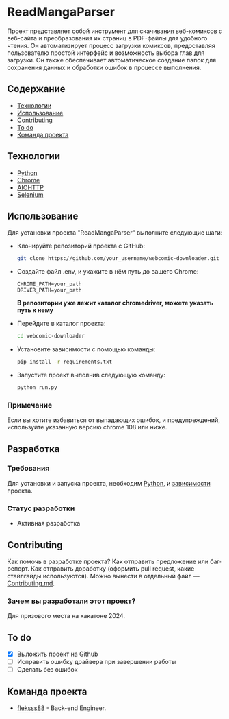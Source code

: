 # ReadMangaParser
Проект представляет собой инструмент для скачивания веб-комиксов с веб-сайта и преобразования их страниц в PDF-файлы для удобного чтения. Он автоматизирует процесс загрузки комиксов, предоставляя пользователю простой интерфейс и возможность выбора глав для загрузки. Он также обеспечивает автоматическое создание папок для сохранения данных и обработки ошибок в процессе выполнения.

## Содержание
- [Технологии](#технологии)
- [Использование](#использование)
- [Contributing](#contributing)
- [To do](#to-do)
- [Команда проекта](#команда-проекта)

## Технологии
- [Python](https://www.python.org/)
- [Chrome](https://www.google.com/intl/ru_ru/chrome/)
- [AIOHTTP](https://docs.aiohttp.org/en/stable/)
- [Selenium](https://selenium-python.readthedocs.io/)

## Использование
Для установки проекта "ReadMangaParser" выполните следующие шаги:

- Клонируйте репозиторий проекта с GitHub:
  ```bash
  git clone https://github.com/your_username/webcomic-downloader.git
  ```

- Создайте файл .env, и укажите в нём путь до вашего Chrome:
  ```
  CHROME_PATH=your_path
  DRIVER_PATH=your_path
  ```
  
  **В репозитории уже лежит каталог chromedriver, можете указать путь к нему**


- Перейдите в каталог проекта:
  ```bash
  cd webcomic-downloader
  ```
  
- Установите зависимости с помощью команды:
  ```bash
  pip install -r requirements.txt
  ```

- Запустите проект выполнив следующую команду:
  ```bash
  python run.py
  ```

### Примечание
Если вы хотите избавиться от выпадающих ошибок, и предупреждений, используйте указанную версию chrome 108 или ниже.

## Разработка

### Требования
Для установки и запуска проекта, необходим [Python](https://www.python.org/), и [зависимости](#использование) проекта.

### Статус разработки

- Активная разработка


## Contributing
Как помочь в разработке проекта? Как отправить предложение или баг-репорт. Как отправить доработку (оформить pull request, какие стайлгайды используются). Можно вынести в отдельный файл — [Contributing.md](./CONTRIBUTING.md).

### Зачем вы разработали этот проект?
Для призового места на хакатоне 2024.

## To do
- [x] Выложить проект на Github
- [ ] Исправить ошибку драйвера при завершении работы
- [ ] Сделать без ошибок

## Команда проекта
- [fleksss88](https://t.me/Fleksozavr) - Back-end Engineer.
